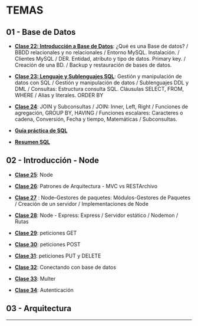 # TEMAS

## 01 - Base de Datos

- [**Clase 22: Introducción a Base de Datos**](https://github.com/eugenia1984/node/blob/main/node_codo_a_codo/teoria/clase-22.md): ¿Qué es una Base de datos? /  BBDD relacionales y no relacionales / Entorno MySQL. Instalación. / Clientes MySQL / DER. Entidad, atributo y tipo de datos. Primary key. / Creación de una BD. / Backup y restauración de bases de datos.

- [**Clase 23: Lenguaje y Sublenguajes SQL**](https://github.com/eugenia1984/node/blob/main/node_codo_a_codo/teoria/clase-23.md): Gestión y manipulación de
datos con SQL / Gestión y manipulación de datos / Sublenguajes DDL y DML /  Consultas: Estructura consulta SQL. Cláusulas SELECT, FROM, WHERE / Alias y literales. ORDER BY

- [**Clase 24**](https://github.com/eugenia1984/node/blob/main/node_codo_a_codo/teoria/clase-24.md): JOIN y Subconsultas / JOIN: Inner, Left, Right / Funciones de agregación, GROUP BY, HAVING / Funciones escalares: Caracteres o cadena, Conversión, Fecha y tiempo, Matemáticas / Subconsultas.

- [**Guía práctica de SQL**](https://github.com/eugenia1984/node/blob/main/node_codo_a_codo/teoria/Gu%C3%ADa%20pr%C3%A1ctica%20de%20SQL.pdf)

- [**Resumen SQL**](https://github.com/eugenia1984/node/blob/main/node_codo_a_codo/teoria/resumen-sql.pdf)

## 02 - Introducción - Node

- [**Clase 25**](https://github.com/eugenia1984/node/blob/main/node_codo_a_codo/teoria/clase-25.md): Node

- [**Clase 26**](https://github.com/eugenia1984/node/blob/main/node_codo_a_codo/teoria/clase-26.md):  Patrones de Arquitectura - MVC vs RESTArchivo

- [**Clase 27**](https://github.com/eugenia1984/node/blob/main/node_codo_a_codo/teoria/clase-27.md) : Node–Gestores de paquetes: Módulos-Gestores de Paquetes / Creación de un servidor / Implementaciones de Node

- [**Clase 28**](https://github.com/eugenia1984/node/blob/main/node_codo_a_codo/teoria/clase-28.md): Node - Express: Express / Servidor estático / Nodemon / Rutas

- [**Clase 29**](https://github.com/eugenia1984/node/blob/main/node_codo_a_codo/teoria/clase-29.md): peticiones GET

- [**Clase 30**](https://github.com/eugenia1984/node/blob/main/node_codo_a_codo/teoria/clase-30.md): peticiones POST

- [**Clase 31**](https://github.com/eugenia1984/node/blob/main/node_codo_a_codo/teoria/clase-31.md): peticiones PUT y DELETE

- [**Clase 32**](https://github.com/eugenia1984/node/blob/main/node_codo_a_codo/teoria/clase-32.md): Conectando con base de datos

- [**Clase 33**](https://github.com/eugenia1984/node/blob/main/node_codo_a_codo/teoria/clase-33.md): Multer

- [**Clase 34**](https://github.com/eugenia1984/node/blob/main/node_codo_a_codo/teoria/clase-34.md): Autenticación
    
## 03 - Arquitectura


---

